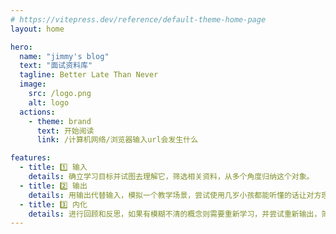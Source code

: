 ```yaml
---
# https://vitepress.dev/reference/default-theme-home-page
layout: home

hero:
  name: "jimmy's blog"
  text: "面试资料库"
  tagline: Better Late Than Never
  image:
    src: /logo.png
    alt: logo
  actions:
    - theme: brand
      text: 开始阅读
      link: /计算机网络/浏览器输入url会发生什么

features:
  - title: 1️⃣ 输入
    details: 确立学习目标并试图去理解它，筛选相关资料，从多个角度归纳这个对象。
  - title: 2️⃣ 输出
    details: 用输出代替输入，模拟一个教学场景，尝试使用几岁小孩都能听懂的话让对方理解。
  - title: 3️⃣ 内化
    details: 进行回顾和反思，如果有模糊不清的概念则需要重新学习，并尝试重新输出，简化繁琐的概念，让知识更加通俗易懂，使其变得简洁有效也方便自己内化。
---
```

